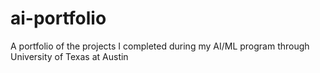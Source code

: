 # ai-portfolio
A portfolio of the projects I completed during my AI/ML program through University of Texas at Austin
